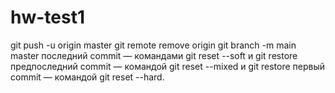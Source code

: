 # hw-test1
git push -u origin master
git remote remove origin
git branch -m main master
последний commit — командами git reset --soft и git restore
предпоследний commit — командой git reset --mixed и git restore
первый commit — командой git reset --hard.